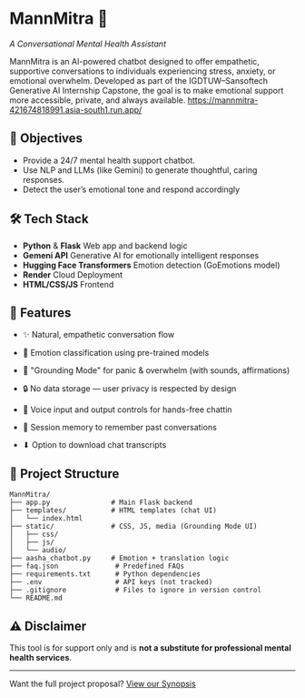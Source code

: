 # MannMitra 🧠
*A Conversational Mental Health Assistant*

MannMitra is an AI-powered chatbot designed to offer empathetic, supportive conversations to individuals experiencing stress, anxiety, or emotional overwhelm. Developed as part of the IGDTUW–Sansoftech Generative AI Internship Capstone, the goal is to make emotional support more accessible, private, and always available.
https://mannmitra-421674818991.asia-south1.run.app/

## 🌟 Objectives

- Provide a 24/7 mental health support chatbot.
- Use NLP and LLMs (like Gemini) to generate thoughtful, caring responses.
- Detect the user’s emotional tone and respond accordingly

## 🛠 Tech Stack

- **Python** & **Flask** Web app and backend logic
- **Gemeni API** Generative AI for emotionally intelligent responses
- **Hugging Face Transformers** Emotion detection (GoEmotions model)
- **Render** Cloud Deployment
- **HTML/CSS/JS** Frontend

## 📌 Features

- ✨ Natural, empathetic conversation flow

- 🧠 Emotion classification using pre-trained models

- 🌿 "Grounding Mode" for panic & overwhelm (with sounds, affirmations)

- 🔒 No data storage — user privacy is respected by design

- 🎤 Voice input and output controls for hands-free chattin
    
- 🧠 Session memory to remember past conversations

- ⬇ Option to download chat transcripts


## 📂 Project Structure

```
MannMitra/
├── app.py               # Main Flask backend
├── templates/           # HTML templates (chat UI)
│   └── index.html
├── static/              # CSS, JS, media (Grounding Mode UI)
│   ├── css/
│   ├── js/
│   └── audio/
├── aasha_chatbot.py     # Emotion + translation logic 
├── faq.json              # Predefined FAQs
├── requirements.txt      # Python dependencies
├── .env                  # API keys (not tracked)
├── .gitignore            # Files to ignore in version control
└── README.md
```



## ⚠️ Disclaimer
This tool is for support only and is **not a substitute for professional mental health services**.

---

 Want the full project proposal? [View our Synopsis](https://docs.google.com/document/d/1PxGemqIbzDmdyxpeJ1Ucoc_Pxwl3MXhxG3F3IVVCp5I/edit?usp=sharing)
